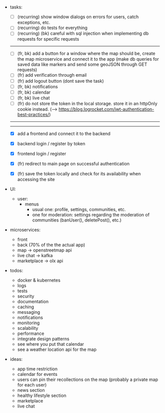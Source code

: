 # 
#
#



- tasks:
	- [ ] (recurring) show window dialogs on errors for users, catch exceptions, etc.
	- [ ] (recurring) do tests for everything
	- [ ] (recurring) (bk) careful with sql injection when implementing db requests for specific requests
	------------------
	- [ ] (fr, bk) add a button for a window where the map should be, create the map microservice and connect it to the app (make db queries for saved data like markers and send some geoJSON through GET requests)
	- [ ] (fr) add verification through email
	- [ ] (fr) add logout button (dont save the task)
	- [ ] (fr, bk) notifications
	- [ ] (fr, bk) calendar
	- [ ] (fr, bk) live chat
	- [ ] (fr) do not store the token in the local storage. store it in an httpOnly cookie instead. (--> https://blog.logrocket.com/jwt-authentication-best-practices/)

	_________________________________
	---------------------------------
	- [x] add a frontend and connect it to the backend
	- [x] backend login / register by token
	- [x] frontend login / register
	- [x] (fr) redirect to main page on successful authentication
	- [x] (fr) save the token locally and check for its availability when accessing the site





- UI:
	- user:
		- menus
			- usual one: profile, settings, communities, etc.
			- one for moderation: settings regarding the moderation of communities (banUser(), deletePost(), etc.)



- microservices: 
	- front
	- back (70% of the the actual app)
	- map -> openstreetmap api
	- live chat -> kafka
	- marketplace -> olx api



- todos:
	- docker & kubernetes
	- logs
	- tests
	- security
	- documentation
	- caching
	- messaging
	- notifications
	- monitoring
	- scalability
	- performance
	- integrate design patterns
	- see where you put that calendar
	- see a weather location api for the map



- ideas:
	- app time restriction
	- calendar for events
	- users can pin their recollections on the map (probably a private map for each user)
	- news section
	- healthy lifestyle section
	- marketplace
	- live chat

